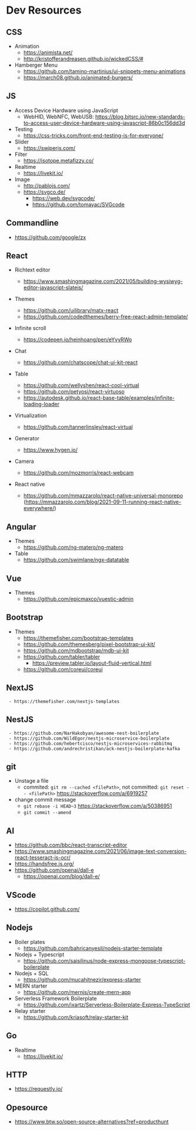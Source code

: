 # Dev Resources

## CSS
* Animation
  - https://animista.net/
  - http://kristofferandreasen.github.io/wickedCSS/#
* Hamberger Menu
  - https://github.com/tamino-martinius/ui-snippets-menu-animations
  - https://march08.github.io/animated-burgers/

## JS
* Access Device Hardware using JavaScript
  - WebHID, WebNFC, WebUSB: https://blog.bitsrc.io/new-standards-to-access-user-device-hardware-using-javascript-86b0c156dd3d
* Testing
  - https://css-tricks.com/front-end-testing-is-for-everyone/
* Slider
  - https://swiperjs.com/
* Filter
  - https://isotope.metafizzy.co/
* Realtime
   - https://livekit.io/
* Image
  - http://pablojs.com/
  - https://svgco.de/
    - https://web.dev/svgcode/
    - https://github.com/tomayac/SVGcode

## Commandline
  - https://github.com/google/zx


## React
* Richtext editor
  - https://www.smashingmagazine.com/2021/05/building-wysiwyg-editor-javascript-slatejs/
* Themes
  - https://github.com/uilibrary/matx-react
  - https://github.com/codedthemes/berry-free-react-admin-template/
* Infinite scroll
  - https://codepen.io/heinhoang/pen/eYvyRWo
* Chat
  - https://github.com/chatscope/chat-ui-kit-react
* Table
  - https://github.com/wellyshen/react-cool-virtual
  - https://github.com/petyosi/react-virtuoso
  - https://autodesk.github.io/react-base-table/examples/infinite-loading-loader
* Virtualization
  - https://github.com/tannerlinsley/react-virtual
* Generator
  - https://www.hygen.io/
* Camera
  - https://github.com/mozmorris/react-webcam

* React native
  - https://github.com/mmazzarolo/react-native-universal-monorepo (https://mmazzarolo.com/blog/2021-09-11-running-react-native-everywhere/)

## Angular
* Themes
  - https://github.com/ng-matero/ng-matero
* Table
  - https://github.com/swimlane/ngx-datatable

## Vue
* Themes
  - https://github.com/epicmaxco/vuestic-admin

## Bootstrap
  - Themes
    - https://themefisher.com/bootstrap-templates
    - https://github.com/themesberg/pixel-bootstrap-ui-kit/
    - https://github.com/mdbootstrap/mdb-ui-kit
    - https://github.com/tabler/tabler
      - https://preview.tabler.io/layout-fluid-vertical.html
    - https://github.com/coreui/coreui
    
## NextJS
     - https://themefisher.com/nextjs-templates
     
## NestJS
     - https://github.com/NarHakobyan/awesome-nest-boilerplate
     - https://github.com/WildEgor/nestjs-microservice-boilerplate
     - https://github.com/hebertcisco/nestjs-microservices-rabbitmq
     - https://github.com/andrechristikan/ack-nestjs-boilerplate-kafka

## git
* Unstage a file
   - commited: `git rm --cached <filePath>`, not committed: `git reset -- <filePath>` https://stackoverflow.com/a/6919257
* change commit message
   - `git rebase -i HEAD~3` https://stackoverflow.com/a/50386951
   - `git commit --amend`

## AI
  - https://github.com/bbc/react-transcript-editor
  - https://www.smashingmagazine.com/2021/06/image-text-conversion-react-tesseract-js-ocr/
  - https://handsfree.js.org/
  - https://github.com/openai/dall-e
    - https://openai.com/blog/dall-e/

## VScode
  - https://copilot.github.com/

## Nodejs
  - Boiler plates
     - https://github.com/bahricanyesil/nodejs-starter-template
  - Nodejs + Typescript
     - https://github.com/saisilinus/node-express-mongoose-typescript-boilerplate
  - Nodejs + SQL
     - https://github.com/mucahitnezir/express-starter
  - MERN starter
     - https://github.com/mernjs/create-mern-app
  - Serverless Framework Boilerplate
     - https://github.com/ixartz/Serverless-Boilerplate-Express-TypeScript
  - Relay starter
     - https://github.com/kriasoft/relay-starter-kit

## Go
  - Realtime
    - https://livekit.io/

## HTTP
  - https://requestly.io/

## Opesource
  - https://www.btw.so/open-source-alternatives?ref=producthunt
